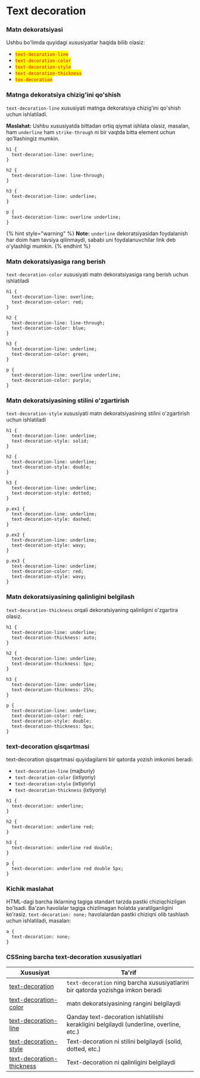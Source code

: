 # Text decoration

### Matn dekoratsiyasi <a href="#matn-dekoratsiyasi" id="matn-dekoratsiyasi"></a>

Ushbu bo'limda quyidagi xususiyatlar haqida bilib olasiz:

* <mark style="color:red;">`text-decoration-line`</mark>
* <mark style="color:red;">`text-decoration-color`</mark>
* <mark style="color:red;">`text-decoration-style`</mark>
* <mark style="color:red;">`text-decoration-thickness`</mark>
* <mark style="color:red;">`tex-decoration`</mark>

### Matnga dekoratsiya chizig'ini qo'shish <a href="#matnga-dekoratsiya-chizigini-qoshish" id="matnga-dekoratsiya-chizigini-qoshish"></a>

`text-decoration-line` xususiyati matnga dekoratsiya chizig'ini qo'shish uchun ishlatiladi.

**Maslahat:** Ushbu xususiyatda bittadan ortiq qiymat ishlata olasiz, masalan, ham `underline` ham `strike-through` ni bir vaqtda bitta element uchun qo'llashingiz mumkin.

```
h1 {
  text-decoration-line: overline;
}

h2 {
  text-decoration-line: line-through;
}

h3 {
  text-decoration-line: underline;
}

p {
  text-decoration-line: overline underline;
}
```

{% hint style="warning" %}
**Note:** `underline` dekoratsiyasidan foydalanish har doim ham tavsiya qilinmaydi, sababi uni foydalanuvchilar link deb o'ylashligi mumkin.
{% endhint %}

### Matn dekoratsiyasiga rang berish <a href="#matn-dekoratsiyasiga-rang-berish" id="matn-dekoratsiyasiga-rang-berish"></a>

`text-decoration-color` xususiyati matn dekoratsiyasiga rang berish uchun ishlatiladi

```
h1 {
  text-decoration-line: overline;
  text-decoration-color: red;
}

h2 {
  text-decoration-line: line-through;
  text-decoration-color: blue;
}

h3 {
  text-decoration-line: underline;
  text-decoration-color: green;
}

p {
  text-decoration-line: overline underline;
  text-decoration-color: purple;
}
```

### Matn dekoratsiyasining stilini o'zgartirish <a href="#matn-dekoratsiyasini-stilini-ozgartirish" id="matn-dekoratsiyasini-stilini-ozgartirish"></a>

`text-decoration-style` xususiyati matn dekoratsiyasining stilini o'zgartirish uchun ishlatiladi

```
h1 {
  text-decoration-line: underline;
  text-decoration-style: solid;
}

h2 {
  text-decoration-line: underline;
  text-decoration-style: double;
}

h3 {
  text-decoration-line: underline;
  text-decoration-style: dotted;
}

p.ex1 {
  text-decoration-line: underline;
  text-decoration-style: dashed;
}

p.ex2 {
  text-decoration-line: underline;
  text-decoration-style: wavy;
}

p.ex3 {
  text-decoration-line: underline;
  text-decoration-color: red;
  text-decoration-style: wavy;
}
```

### Matn dekoratsiyasining qalinligini belgilash <a href="#matn-dekoratsiyasini-qalinligini-belgilash" id="matn-dekoratsiyasini-qalinligini-belgilash"></a>

`text-decoration-thickness` orqali dekoratsiyaning qalinligini o'zgartira olasiz.

```
h1 {
  text-decoration-line: underline;
  text-decoration-thickness: auto;
}

h2 {
  text-decoration-line: underline;
  text-decoration-thickness: 5px;
}

h3 {
  text-decoration-line: underline;
  text-decoration-thickness: 25%;
}

p {
  text-decoration-line: underline;
  text-decoration-color: red;
  text-decoration-style: double;
  text-decoration-thickness: 5px;
}
```

### text-decoration qisqartmasi <a href="#text-decoration-qisqartmasi" id="text-decoration-qisqartmasi"></a>

text-decoration qisqartmasi quyidagilarni bir qatorda yozish imkonini beradi:

* `text-decoration-line` (majburiy)
* `text-decoration-color` (ixtiyoriy)
* `text-decoration-style` (ixtiyoriy)
* `text-decoration-thickness` (ixtiyoriy)

```
h1 {
  text-decoration: underline;
}

h2 {
  text-decoration: underline red;
}

h3 {
  text-decoration: underline red double;
}

p {
  text-decoration: underline red double 5px;
}
```

### Kichik maslahat <a href="#kichik-maslahat" id="kichik-maslahat"></a>

HTML-dagi barcha liklarning tagiga standart tarzda pastki chiziqchizilgan bo'lsadi. Ba'zan havolalar tagiga chizilmagan holatda yaratilganligini ko'rasiz. `text-decoration: none;` havolalardan pastki chiziqni olib tashlash uchun ishlatiladi, masalan:

```
a {
  text-decoration: none;
}
```

### CSSning barcha text-decoration xususiyatlari <a href="#barcha-css-text-decoration-xususiyatlari" id="barcha-css-text-decoration-xususiyatlari"></a>

| Xususiyat                                                                                             | Ta'rif                                                                                 |
| ----------------------------------------------------------------------------------------------------- | -------------------------------------------------------------------------------------- |
| [text-decoration](https://www.w3schools.com/cssref/pr\_text\_text-decoration.asp)                     | `text-decoration` ning barcha xususiyatlarini bir qatorda yozishga imkon beradi        |
| [text-decoration-color](https://www.w3schools.com/cssref/css3\_pr\_text-decoration-color.asp)         | matn dekoratsiyasining rangini belgilaydi                                              |
| [text-decoration-line](https://www.w3schools.com/cssref/css3\_pr\_text-decoration-line.asp)           | Qanday text-decoration ishlatilishi kerakligini belgilaydi (underline, overline, etc.) |
| [text-decoration-style](https://www.w3schools.com/cssref/css3\_pr\_text-decoration-style.asp)         | Text-decoration ni stilini belgilaydi (solid, dotted, etc.)                            |
| [text-decoration-thickness](https://www.w3schools.com/cssref/pr\_text\_text-decoration-thickness.asp) | Text-decoration ni qalinligini belgilaydi                                              |
